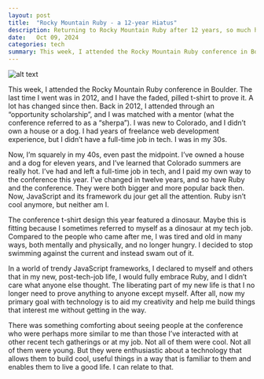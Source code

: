 ```yaml
---
layout: post
title:  "Rocky Mountain Ruby - a 12-year Hiatus"
description: Returning to Rocky Mountain Ruby after 12 years, so much has changed for Ruby, for tech, and for me. I embrace Ruby in a JavaScript-dominated world while reconnecting with a community that values creativity, and I find freedom in building things for myself, without needing to prove anything to anyone else.
date:   Oct 09, 2024
categories: tech
summary: This week, I attended the Rocky Mountain Ruby conference in Boulder. The last time I went was in 2012, and I have the faded t-shirt to prove it. A lot has changed since then...
---
```


![alt text](/images/rocky_mountain_ruby.jpg "Title")

This week, I attended the Rocky Mountain Ruby conference in Boulder. The last time I went was in 2012, and I have the faded, pilled t-shirt to prove it. A lot has changed since then. Back in 2012, I attended through an “opportunity  scholarship”, and I was matched with a mentor (what the conference referred to as a “sherpa”). I was new to Colorado, and I didn’t own a house or a dog. I had years of freelance web development experience, but I didn’t have a full-time job in tech. I was in my 30s. 

Now, I’m squarely in my 40s, even past the midpoint. I’ve owned a house and a dog for eleven years, and I’ve learned that Colorado summers are really hot. I’ve had and left a full-time job in tech, and I paid my own way to the conference this year. I’ve changed in twelve years, and so have Ruby and the conference. They were both bigger and more popular back then. Now, JavaScript and its framework du jour get all the attention. Ruby isn’t cool anymore, but neither am I. 

The conference t-shirt design this year featured a dinosaur. Maybe this is fitting because I sometimes referred to myself as a dinosaur at my tech job. Compared to the people who came after me, I was tired and old in many ways, both mentally and physically, and no longer hungry. I decided to stop swimming against the current and instead swam out of it.

In a world of trendy JavaScript frameworks, I declared to myself and others that in my new, post-tech-job life, I would fully embrace Ruby, and I didn’t care what anyone else thought. The liberating part of my new life is that I no longer need to prove anything to anyone except myself. After all, now my primary goal with technology is to aid my creativity and help me build things that interest me without getting in the way. 

There was something comforting about seeing people at the conference who were perhaps more similar to me than those I’ve interacted with at other recent tech gatherings or at my job. Not all of them were cool. Not all of them were young. But they were enthusiastic about a technology that allows them to build cool, useful things in a way that is familiar to them and enables them to live a good life. I can relate to that. 
